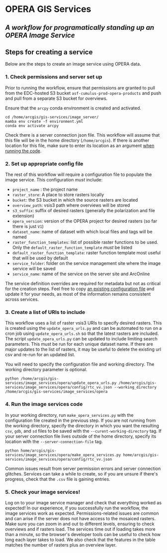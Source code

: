 OPERA GIS Services
=========
**_A workflow for programatically standing up an OPERA Image Service_**
-----

## Steps for creating a service
Below are the steps to create an image service using OPERA data. 

### 1. Check permissions and server set up
Prior to running the workflow, ensure that permissions are granted to pull from the EDC-hosted S3 bucket `asf-cumulus-prod-opera-products` and push and pull from a separate S3 bucket for overviews. 

Ensure that the `arcpy` conda environment is created and activated. 
```
cd /home/arcgis/gis-services/image_server/
mamba env create -f environment.yml
conda env activate arcpy
```

Check there is a server connection json file. This workflow will assume that this file will be in the home directory (`/home/arcgis`). If there is another location for this file, make sure to enter its location as an argument [when running the code](#Run-the-image-services-code).

### 2. Set up appropriate config file
The rest of this workflow will require a configuration file to populate the image service. This configuration *must* include: 
- `project_name` : the project name
- `raster_store`: A place to store rasters locally 
- `bucket`: the S3 bucket in which the source rasters are located
- `overview_path`: vsis3 path where overviews will be stored
- `s3_suffix`: suffix of desired rasters (generally the polarization and file extension)
- `opera_version`: version of the OPERA project for desired rasters (so far there is just `V1`)
- `dataset_name`: name of dataset with which local files and tags will be named
- `raster_function_templates`: list of possible raster functions to be used. Only the `default_raster_function_template` *must* be listed
- `default_raster_function_template`: raster function template most useful that will be used by default
- `service_folder`: folder on the service management site where the image service will be saved
- `service_name`: name of the service on the server site and ArcOnline

The service definition overrides are required for metadata but not as critical for the creation steps. Feel free to copy [an existing configuration file](config) and update it for your needs, as most of the information remains consistent across services.

### 3. Create a list of URIs to include
This workflow uses a list of raster vsis3 URIs to specify desired rasters. This is created using the `update_opera_urls.py` and can be automated to run on a cron job using `update_opera_urls.sh` so that the latest rasters are included. The script `update_opera_urls.py` can be updated to include limiting search parameters. This must be run for each unique dataset name. If there are major updates to the list of rasters, it may be useful to delete the existing url csv and re-run for an updated list.

You will need to specify the configuration file and working directory. The working directory parameter is optional. 
```
python /home/arcgis/gis-services/image_services/opera/update_opera_urls.py /home/arcgis/gis-services/image_services/opera/config/rtc_vv.json --working_directory /home/arcgis/gis-services/image_services/opera
```

### 4. Run the image services code
In your working directory, run `make_opera_services.py` with the configuration file created in the previous step. If you are not running from the working directory, specify the directory in which you want the resulting `csv`, `gdb`, and `sd` files to be saved with the `--curent-working-directory` tag. If your server connection file lives outside of the home directory, specify its location with the `--server-connection-file` tag. 
```
python home/arcgis/gis-services/image_services/opera/make_opera_services.py home/arcgis/gis-services/image_services/opera/config/rtc_vv.json
```
Common issues result from server permission errors and server connection glitches. Services can take a while to create, so if you are unsure if there's progress, check that the `.csv` file is gaining entries. 

### 5. Check your image services! 
Log on to your image service manager and check that everything worked as expected! 
In our experience, if you successfully run the workflow, the image services work as expected. Permissions-related issues are common and can arise if the server does not have access to the mosaiced rasters. Make sure you can zoom in and out to different levels, ensuring to check overviews and if rasters load. The services time out if loading takes more than a minute, so the browser's developer tools can be useful to check how long each layer takes to load. We also check that the features in the table matches the number of rasters plus an overview layer.
